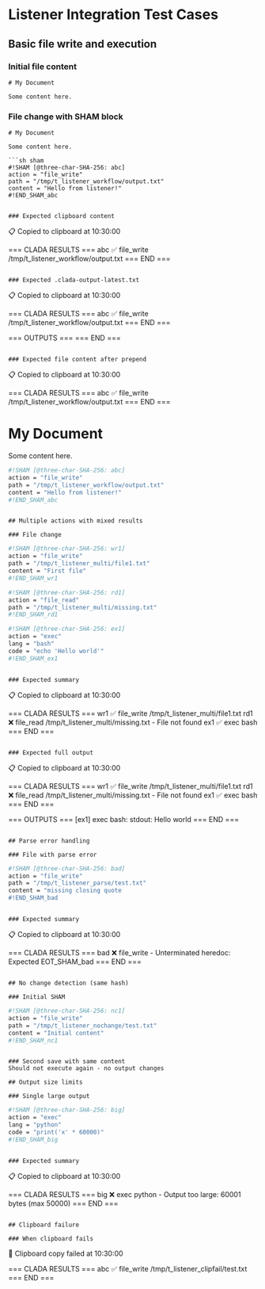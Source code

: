 # Listener Integration Test Cases

## Basic file write and execution

### Initial file content
```
# My Document

Some content here.
```

### File change with SHAM block
```
# My Document

Some content here.

```sh sham
#!SHAM [@three-char-SHA-256: abc]
action = "file_write"
path = "/tmp/t_listener_workflow/output.txt"
content = "Hello from listener!"
#!END_SHAM_abc
```
```

### Expected clipboard content
```
📋 Copied to clipboard at 10:30:00

=== CLADA RESULTS ===
abc ✅ file_write /tmp/t_listener_workflow/output.txt
=== END ===
```

### Expected .clada-output-latest.txt
```
📋 Copied to clipboard at 10:30:00

=== CLADA RESULTS ===
abc ✅ file_write /tmp/t_listener_workflow/output.txt
=== END ===

=== OUTPUTS ===
=== END ===
```

### Expected file content after prepend
```
📋 Copied to clipboard at 10:30:00

=== CLADA RESULTS ===
abc ✅ file_write /tmp/t_listener_workflow/output.txt
=== END ===

# My Document

Some content here.

```sh sham
#!SHAM [@three-char-SHA-256: abc]
action = "file_write"
path = "/tmp/t_listener_workflow/output.txt"
content = "Hello from listener!"
#!END_SHAM_abc
```
```

## Multiple actions with mixed results

### File change
```
```sh sham
#!SHAM [@three-char-SHA-256: wr1]
action = "file_write"
path = "/tmp/t_listener_multi/file1.txt"
content = "First file"
#!END_SHAM_wr1
```

```sh sham
#!SHAM [@three-char-SHA-256: rd1]
action = "file_read"
path = "/tmp/t_listener_multi/missing.txt"
#!END_SHAM_rd1
```

```sh sham
#!SHAM [@three-char-SHA-256: ex1]
action = "exec"
lang = "bash"
code = "echo 'Hello world'"
#!END_SHAM_ex1
```
```

### Expected summary
```
📋 Copied to clipboard at 10:30:00

=== CLADA RESULTS ===
wr1 ✅ file_write /tmp/t_listener_multi/file1.txt
rd1 ❌ file_read /tmp/t_listener_multi/missing.txt - File not found
ex1 ✅ exec bash
=== END ===
```

### Expected full output
```
📋 Copied to clipboard at 10:30:00

=== CLADA RESULTS ===
wr1 ✅ file_write /tmp/t_listener_multi/file1.txt
rd1 ❌ file_read /tmp/t_listener_multi/missing.txt - File not found
ex1 ✅ exec bash
=== END ===

=== OUTPUTS ===
[ex1] exec bash:
stdout:
Hello world
=== END ===
```

## Parse error handling

### File with parse error
```
```sh sham
#!SHAM [@three-char-SHA-256: bad]
action = "file_write"
path = "/tmp/t_listener_parse/test.txt"
content = "missing closing quote
#!END_SHAM_bad
```
```

### Expected summary
```
📋 Copied to clipboard at 10:30:00

=== CLADA RESULTS ===
bad ❌ file_write - Unterminated heredoc: Expected EOT_SHAM_bad
=== END ===
```

## No change detection (same hash)

### Initial SHAM
```
```sh sham
#!SHAM [@three-char-SHA-256: nc1]
action = "file_write"
path = "/tmp/t_listener_nochange/test.txt"
content = "Initial content"
#!END_SHAM_nc1
```
```

### Second save with same content
Should not execute again - no output changes

## Output size limits

### Single large output
```
```sh sham
#!SHAM [@three-char-SHA-256: big]
action = "exec"
lang = "python"
code = "print('x' * 60000)"
#!END_SHAM_big
```
```

### Expected summary
```
📋 Copied to clipboard at 10:30:00

=== CLADA RESULTS ===
big ❌ exec python - Output too large: 60001 bytes (max 50000)
=== END ===
```

## Clipboard failure

### When clipboard fails
```
📌 Clipboard copy failed at 10:30:00

=== CLADA RESULTS ===
abc ✅ file_write /tmp/t_listener_clipfail/test.txt
=== END ===
```